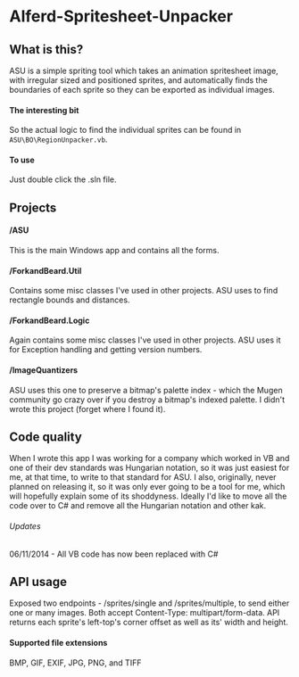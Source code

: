 Alferd-Spritesheet-Unpacker
===========================

## What is this?
ASU is a simple spriting tool which takes an animation spritesheet image, with irregular sized and positioned sprites, and automatically finds the boundaries of each sprite so they can be exported as individual images.
#### The interesting bit
So the actual logic to find the individual sprites can be found in `ASU\BO\RegionUnpacker.vb`.
#### To use
Just double click the .sln file.

## Projects
#### /ASU
This is the main Windows app and contains all the forms.
#### /ForkandBeard.Util
Contains some misc classes I've used in other projects. ASU uses to find rectangle bounds and distances.
#### /ForkandBeard.Logic
Again contains some misc classes I've used in other projects. ASU uses it for Exception handling and getting version numbers.
#### /ImageQuantizers
ASU uses this one to preserve a bitmap's palette index - which the Mugen community go crazy over if you destroy a bitmap's indexed palette. I didn't wrote this project (forget where I found it).

## Code quality
When I wrote this app I was working for a company which worked in VB and one of their dev standards was Hungarian notation, so it was just easiest for me, at that time, to write to that standard for ASU.
I also, originally, never planned on releasing it, so it was only ever going to be a tool for me, which will hopefully explain some of its shoddyness.
Ideally I'd like to move all the code over to C# and remove all the Hungarian notation and other kak.
###### Updates
06/11/2014 -  All VB code has now been replaced with C#


## API usage
Exposed two endpoints - /sprites/single and /sprites/multiple, to send either one or many images. Both accept Content-Type: multipart/form-data. API returns each sprite's left-top's corner offset as well as its' width and height.
#### Supported file extensions
BMP, GIF, EXIF, JPG, PNG, and TIFF